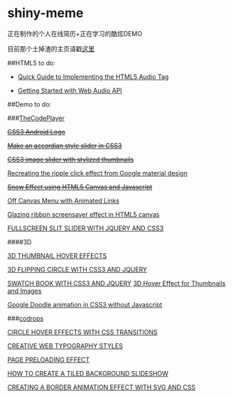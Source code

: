 shiny-meme
==========

正在制作的个人在线简历+正在学习的酷炫DEMO

目前那个土掉渣的主页请戳[这里](http://ncuey.sinaapp.com/CrispElite/)

##HTML5 to do:


* [Quick Guide to Implementing the HTML5 Audio Tag](http://www.html5rocks.com/en/tutorials/audio/quick/)

* [Getting Started with Web Audio API](http://www.html5rocks.com/en/tutorials/webaudio/intro/)
[]()


##Demo to do:

###[TheCodePlayer](http://thecodeplayer.com/)

~~[CSS3 Android Logo](http://thecodeplayer.com/walkthrough/css3-android-logo)~~

~~[Make an accordian style slider in CSS3](http://thecodeplayer.com/walkthrough/make-an-accordian-style-slider-in-css3)~~

~~[CSS3 image slider with stylized thumbnails](http://thecodeplayer.com/walkthrough/css3-image-slider-with-stylized-thumbnails)~~

[Recreating the ripple click effect from Google material design](http://thecodeplayer.com/walkthrough/ripple-click-effect-google-material-design)

~~[Snow Effect using HTML5 Canvas and Javascript](http://thecodeplayer.com/walkthrough/html5-canvas-snow-effect)~~

[Off Canvas Menu with Animated Links](http://thecodeplayer.com/walkthrough/off-canvas-menu-animated-links)

[Glazing ribbon screensaver effect in HTML5 canvas](http://thecodeplayer.com/walkthrough/glazing-ribbon-screensaver-effect-in-html5-canvas)

[FULLSCREEN SLIT SLIDER WITH JQUERY AND CSS3](http://tympanus.net/Tutorials/FullscreenSlitSlider/)

####3D

[3D THUMBNAIL HOVER EFFECTS](http://tympanus.net/codrops/2012/06/18/3d-thumbnail-hover-effects/)

[3D FLIPPING CIRCLE WITH CSS3 AND JQUERY](http://tympanus.net/Tutorials/3DFlippingCircle/)

[SWATCH BOOK WITH CSS3 AND JQUERY](http://tympanus.net/Tutorials/SwatchBook/index2.html)
[3D Hover Effect for Thumbnails and Images](http://thecodeplayer.com/walkthrough/3d-thumbnail-image-hover-effect)

[Google Doodle animation in CSS3 without Javascript](http://thecodeplayer.com/walkthrough/google-doodle-animation-in-css3-without-javascript)


###[codrops](http://tympanus.net/codrops/category/tutorials/)

[CIRCLE HOVER EFFECTS WITH CSS TRANSITIONS](http://tympanus.net/codrops/2012/08/08/circle-hover-effects-with-css-transitions/)

[CREATIVE WEB TYPOGRAPHY STYLES](http://tympanus.net/codrops/2012/09/12/creative-web-typography-styles/)

[PAGE PRELOADING EFFECT](http://tympanus.net/codrops/2014/08/05/page-preloading-effect/)

[HOW TO CREATE A TILED BACKGROUND SLIDESHOW](http://tympanus.net/Tutorials/FourBoxes/)

[CREATING A BORDER ANIMATION EFFECT WITH SVG AND CSS](http://tympanus.net/Tutorials/BorderAnimationSVG/)


